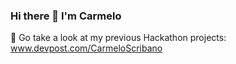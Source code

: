 ### Hi there 👋 I'm Carmelo

🚩 Go take a look at my previous Hackathon projects: www.devpost.com/CarmeloScribano
